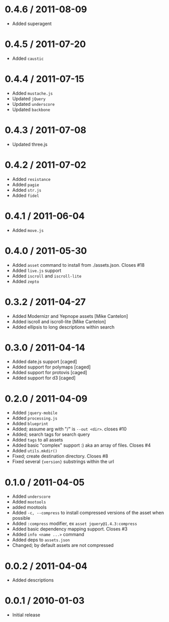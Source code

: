 
0.4.6 / 2011-08-09 
==================

  * Added superagent

0.4.5 / 2011-07-20 
==================

  * Added `caustic`

0.4.4 / 2011-07-15 
==================

  * Added `mustache.js`
  * Updated `jQuery`
  * Updated `underscore`
  * Updated `backbone`

0.4.3 / 2011-07-08 
==================

  * Updated three.js

0.4.2 / 2011-07-02 
==================

  * Added `resistance`
  * Added `pagie`
  * Added `str.js`
  * Added `fidel`

0.4.1 / 2011-06-04 
==================

  * Added `move.js`

0.4.0 / 2011-05-30 
==================

  * Added `asset` command to install from ./assets.json. Closes #18
  * Added `live.js` support
  * Added `iscroll` and `iscroll-lite`
  * Added `zepto`

0.3.2 / 2011-04-27 
==================

  * Added Modernizr and Yepnope assets [Mike Cantelon]
  * Added iscroll and iscroll-lite [Mike Cantelon]
  * Added ellipsis to long descriptions within search

0.3.0 / 2011-04-14 
==================

  * Added date.js support [caged]
  * Added support for polymaps [caged]
  * Added support for protovis [caged]
  * Added support for d3 [caged]

0.2.0 / 2011-04-09 
==================

  * Added `jquery-mobile`
  * Added `processing.js`
  * Added `blueprint`
  * Added; assume arg with "/" is `--out <dir>`. closes #10
  * Added; search tags for search query
  * Added `tags` to all assets
  * Added basic "complex" support :) aka an array of files. Closes #4
  * Added `utils.mkdir()`
  * Fixed; create destination directory. Closes #8
  * Fixed several `{version}` substrings within the url

0.1.0 / 2011-04-05 
==================

  * Added `underscore`
  * Added `mootools`
  * added mootools
  * Added `-c, --compress` to install compressed versions of the asset when possible
  * Added `:compress` modifier, ex `asset jquery@1.4.3:compress`
  * Added basic dependency mapping support. Closes #3
  * Added `info <name ...>` command
  * Added deps to `assets.json`
  * Changed; by default assets are not compressed

0.0.2 / 2011-04-04 
==================

  * Added descriptions

0.0.1 / 2010-01-03
==================

  * Initial release
